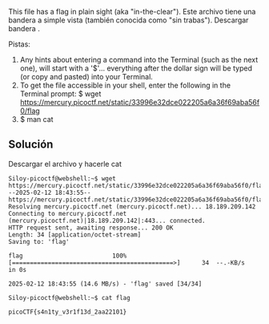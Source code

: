 This file has a flag in plain sight (aka "in-the-clear").
Este archivo tiene una bandera a simple vista (también conocida como "sin trabas"). Descargar bandera .

Pistas:
1. Any hints about entering a command into the Terminal (such as the next one), will start with a '$'... everything after the dollar sign will be typed (or copy and pasted) into your Terminal.
2. To get the file accessible in your shell, enter the following in the Terminal prompt: $ wget https://mercury.picoctf.net/static/33996e32dce022205a6a36f69aba56f0/flag
3. $ man cat
## Solución
Descargar el archivo y hacerle cat
```
Siloy-picoctf@webshell:~$ wget https://mercury.picoctf.net/static/33996e32dce022205a6a36f69aba56f0/flag           
--2025-02-12 18:43:55--  https://mercury.picoctf.net/static/33996e32dce022205a6a36f69aba56f0/flag
Resolving mercury.picoctf.net (mercury.picoctf.net)... 18.189.209.142
Connecting to mercury.picoctf.net (mercury.picoctf.net)|18.189.209.142|:443... connected.
HTTP request sent, awaiting response... 200 OK
Length: 34 [application/octet-stream]
Saving to: 'flag'

flag                         100%[=============================================>]      34  --.-KB/s    in 0s      

2025-02-12 18:43:55 (14.6 MB/s) - 'flag' saved [34/34]

Siloy-picoctf@webshell:~$ cat flag

picoCTF{s4n1ty_v3r1f13d_2aa22101}
```